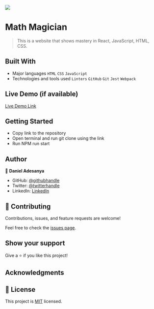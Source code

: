 ![](https://img.shields.io/badge/Microverse-blueviolet)

# Math Magician 

> This is a website that shows mastery in React, JavaScript, HTML, CSS.


## Built With

- Major languages `HTML` `CSS` `JavaScript`
- Technologies and tools used `Linters` `GitHub` `Git` `Jest` `Webpack` 

## Live Demo (if available)

[Live Demo Link]()


## Getting Started

- Copy link to the repository 
- Open terminal and run git clone using the link 
- Run NPM run start 



## Author

👤 **Daniel Adesanya**

- GitHub: [@githubhandle](https://github.com/Ade179)
- Twitter: [@twitterhandle](https://twitter.com/@juwon_adesanya)
- LinkedIn: [LinkedIn](www.linkedin.com/in/adejuwon-adesanya-237b54239)



## 🤝 Contributing

Contributions, issues, and feature requests are welcome!

Feel free to check the [issues page](../../issues/).

## Show your support

Give a ⭐️ if you like this project!

## Acknowledgments

## 📝 License

This project is [MIT](https://choosealicense.com/licenses/mit/) licensed.
